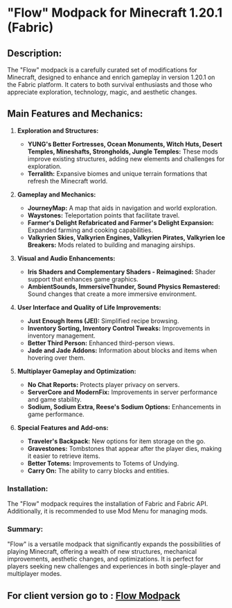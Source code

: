 # **"Flow" Modpack for Minecraft 1.20.1 (Fabric)**

## **Description:**

The "Flow" modpack is a carefully curated set of modifications for Minecraft, designed to enhance and enrich gameplay in version 1.20.1 on the Fabric platform. It caters to both survival enthusiasts and those who appreciate exploration, technology, magic, and aesthetic changes.

## **Main Features and Mechanics:**

1. **Exploration and Structures:**
   - **YUNG's Better Fortresses, Ocean Monuments, Witch Huts, Desert Temples, Mineshafts, Strongholds, Jungle Temples:** These mods improve existing structures, adding new elements and challenges for exploration.
   - **Terralith:** Expansive biomes and unique terrain formations that refresh the Minecraft world.

2. **Gameplay and Mechanics:**
   - **JourneyMap:** A map that aids in navigation and world exploration.
   - **Waystones:** Teleportation points that facilitate travel.
   - **Farmer's Delight Refabricated and Farmer's Delight Expansion:** Expanded farming and cooking capabilities.
   - **Valkyrien Skies, Valkyrien Engines, Valkyrien Pirates, Valkyrien Ice Breakers:** Mods related to building and managing airships.

3. **Visual and Audio Enhancements:**
   - **Iris Shaders and Complementary Shaders - Reimagined:** Shader support that enhances game graphics.
   - **AmbientSounds, ImmersiveThunder, Sound Physics Remastered:** Sound changes that create a more immersive environment.

4. **User Interface and Quality of Life Improvements:**
   - **Just Enough Items (JEI):** Simplified recipe browsing.
   - **Inventory Sorting, Inventory Control Tweaks:** Improvements in inventory management.
   - **Better Third Person:** Enhanced third-person views.
   - **Jade and Jade Addons:** Information about blocks and items when hovering over them.

5. **Multiplayer Gameplay and Optimization:**
   - **No Chat Reports:** Protects player privacy on servers.
   - **ServerCore and ModernFix:** Improvements in server performance and game stability.
   - **Sodium, Sodium Extra, Reese's Sodium Options:** Enhancements in game performance.

6. **Special Features and Add-ons:**
   - **Traveler's Backpack:** New options for item storage on the go.
   - **Gravestones:** Tombstones that appear after the player dies, making it easier to retrieve items.
   - **Better Totems:** Improvements to Totems of Undying.
   - **Carry On:** The ability to carry blocks and entities.

### **Installation:**
The "Flow" modpack requires the installation of Fabric and Fabric API. Additionally, it is recommended to use Mod Menu for managing mods.

### **Summary:**
"Flow" is a versatile modpack that significantly expands the possibilities of playing Minecraft, offering a wealth of new structures, mechanical improvements, aesthetic changes, and optimizations. It is perfect for players seeking new challenges and experiences in both single-player and multiplayer modes.


## For client version go to : [Flow Modpack](https://github.com/4Shage/Flow-modpack)